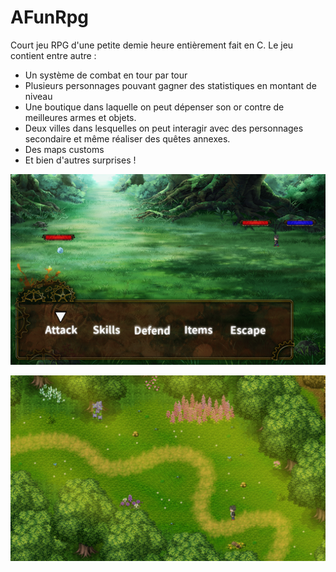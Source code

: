 # AFunRpg

Court jeu RPG d'une petite demie heure entièrement fait en C. 
Le jeu contient entre autre :
- Un système de combat en tour par tour
- Plusieurs personnages pouvant gagner des statistiques en montant de niveau
- Une boutique dans laquelle on peut dépenser son or contre de meilleures armes et objets.
- Deux villes dans lesquelles on peut interagir avec des personnages secondaire et même réaliser des quêtes annexes.
- Des maps customs
- Et bien d'autres surprises !


![screen](/screenshoots/4.png)


![screen](/screenshoots/3.png)
